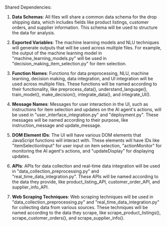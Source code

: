 Shared Dependencies:

1. **Data Schemas**: All files will share a common data schema for the drop shipping data, which includes fields like product listings, customer orders, and supplier information. This schema will be used to structure the data for analysis.

2. **Exported Variables**: The machine learning models and NLU techniques will generate outputs that will be used across multiple files. For example, the output of the machine learning model in "machine_learning_models.py" will be used in "decision_making_item_selection.py" for item selection.

3. **Function Names**: Functions for data preprocessing, NLU, machine learning, decision making, data integration, and UI integration will be used across multiple files. These functions will be named according to their functionality, like preprocess_data(), understand_language(), train_model(), make_decision(), integrate_data(), and integrate_UI().

4. **Message Names**: Messages for user interaction in the UI, such as instructions for item selection and updates on the AI agent's actions, will be used in "user_interface_integration.py" and "deployment.py". These messages will be named according to their purpose, like instruction_message and update_message.

5. **DOM Element IDs**: The UI will have various DOM elements that JavaScript functions will interact with. These elements will have IDs like "itemSelectionInput" for user input on item selection, "actionMonitor" for monitoring the AI agent's actions, and "updateDisplay" for displaying updates.

6. **APIs**: APIs for data collection and real-time data integration will be used in "data_collection_preprocessing.py" and "real_time_data_integration.py". These APIs will be named according to the data they provide, like product_listing_API, customer_order_API, and supplier_info_API.

7. **Web Scraping Techniques**: Web scraping techniques will be used in "data_collection_preprocessing.py" and "real_time_data_integration.py" for collecting data from various sources. These techniques will be named according to the data they scrape, like scrape_product_listings(), scrape_customer_orders(), and scrape_supplier_info().